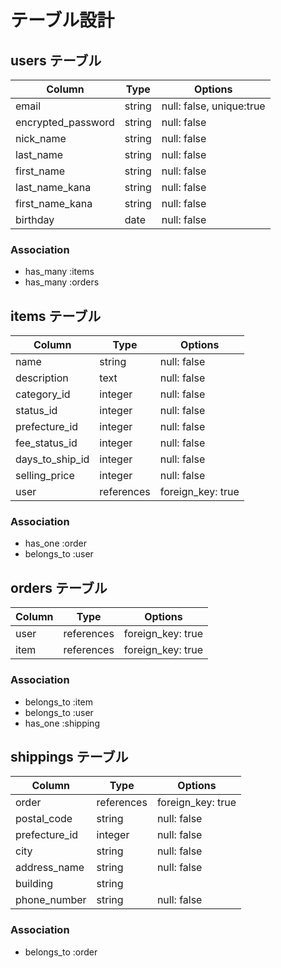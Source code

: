 # テーブル設計

## users テーブル

| Column            | Type   | Options     |
| ----------------- | ------ | ----------- |
| email             | string | null: false, unique:true |
| encrypted_password| string | null: false |
| nick_name         | string | null: false |
| last_name         | string | null: false |
| first_name        | string | null: false |
| last_name_kana    | string | null: false |
| first_name_kana   | string | null: false |
| birthday          | date   | null: false |

### Association

- has_many :items
- has_many :orders

## items テーブル

| Column         | Type      | Options     |
| -------------- | --------- | ----------- |
| name           | string    | null: false |
| description    | text      | null: false |
| category_id    | integer   | null: false |
| status_id      | integer   | null: false |
| prefecture_id  | integer   | null: false |
| fee_status_id  | integer   | null: false |
| days_to_ship_id| integer   | null: false |
| selling_price  | integer   | null: false |
| user           | references| foreign_key: true|

### Association

- has_one :order
- belongs_to :user

## orders テーブル

| Column      | Type      | Options          |
| ----------- | --------- | ---------------- |
| user        | references| foreign_key: true|
| item        | references| foreign_key: true|

### Association

- belongs_to :item
- belongs_to :user
- has_one :shipping

## shippings テーブル

| Column        | Type      | Options     |
| ------------- | --------- | ----------- |
| order         | references| foreign_key: true|
| postal_code   | string    | null: false |
| prefecture_id | integer   | null: false |
| city          | string    | null: false |
| address_name  | string    | null: false |
| building      | string    |             |
| phone_number  | string    | null: false |

### Association

- belongs_to :order
